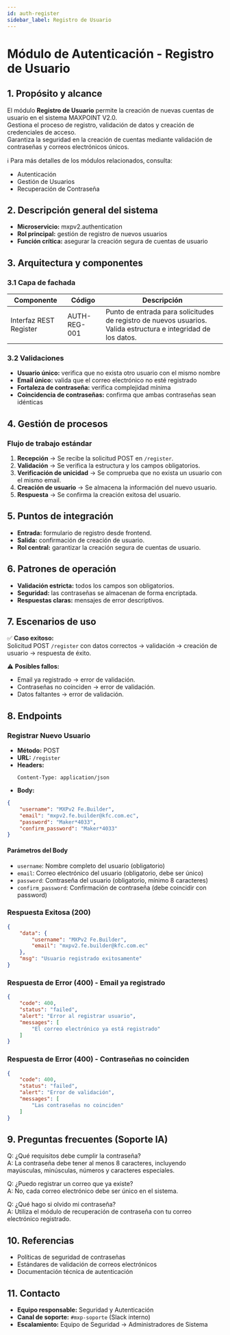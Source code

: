 ```yaml
---
id: auth-register
sidebar_label: Registro de Usuario
---
```


# Módulo de Autenticación - Registro de Usuario

## 1. Propósito y alcance
El módulo **Registro de Usuario** permite la creación de nuevas cuentas de usuario en el sistema MAXPOINT V2.0.  
Gestiona el proceso de registro, validación de datos y creación de credenciales de acceso.  
Garantiza la seguridad en la creación de cuentas mediante validación de contraseñas y correos electrónicos únicos.

ℹ️ Para más detalles de los módulos relacionados, consulta:  
- Autenticación  
- Gestión de Usuarios  
- Recuperación de Contraseña  

## 2. Descripción general del sistema
- **Microservicio:** mxpv2.authentication  
- **Rol principal:** gestión de registro de nuevos usuarios  
- **Función crítica:** asegurar la creación segura de cuentas de usuario  

## 3. Arquitectura y componentes

### 3.1 Capa de fachada
| Componente | Código | Descripción |
|------------|--------|-------------|
| Interfaz REST Register | AUTH-REG-001 | Punto de entrada para solicitudes de registro de nuevos usuarios. Valida estructura e integridad de los datos. |

### 3.2 Validaciones
- **Usuario único:** verifica que no exista otro usuario con el mismo nombre
- **Email único:** valida que el correo electrónico no esté registrado
- **Fortaleza de contraseña:** verifica complejidad mínima
- **Coincidencia de contraseñas:** confirma que ambas contraseñas sean idénticas

## 4. Gestión de procesos
### Flujo de trabajo estándar
1. **Recepción** → Se recibe la solicitud POST en `/register`.  
2. **Validación** → Se verifica la estructura y los campos obligatorios.  
3. **Verificación de unicidad** → Se comprueba que no exista un usuario con el mismo email.  
4. **Creación de usuario** → Se almacena la información del nuevo usuario.  
5. **Respuesta** → Se confirma la creación exitosa del usuario.  

## 5. Puntos de integración
- **Entrada:** formulario de registro desde frontend.  
- **Salida:** confirmación de creación de usuario.  
- **Rol central:** garantizar la creación segura de cuentas de usuario.  

## 6. Patrones de operación
- **Validación estricta:** todos los campos son obligatorios.  
- **Seguridad:** las contraseñas se almacenan de forma encriptada.  
- **Respuestas claras:** mensajes de error descriptivos.  

## 7. Escenarios de uso
✅ **Caso exitoso:**  
Solicitud POST `/register` con datos correctos → validación → creación de usuario → respuesta de éxito.  

⚠️ **Posibles fallos:**  
- Email ya registrado → error de validación.  
- Contraseñas no coinciden → error de validación.  
- Datos faltantes → error de validación.  

## 8. Endpoints
### Registrar Nuevo Usuario
- **Método:** POST  
- **URL:** `/register`  
- **Headers:**
  ```http
  Content-Type: application/json
  ```
- **Body:**
```json
{
    "username": "MXPv2 Fe.Builder",
    "email": "mxpv2.fe.builder@kfc.com.ec",
    "password": "Maker*4033",
    "confirm_password": "Maker*4033"
}
```

#### Parámetros del Body
- `username`: Nombre completo del usuario (obligatorio)
- `email`: Correo electrónico del usuario (obligatorio, debe ser único)
- `password`: Contraseña del usuario (obligatorio, mínimo 8 caracteres)
- `confirm_password`: Confirmación de contraseña (debe coincidir con password)

### Respuesta Exitosa (200)
```json
{
    "data": {
        "username": "MXPv2 Fe.Builder",
        "email": "mxpv2.fe.builder@kfc.com.ec"
    },
    "msg": "Usuario registrado exitosamente"
}
```

### Respuesta de Error (400) - Email ya registrado
```json
{
    "code": 400,
    "status": "failed",
    "alert": "Error al registrar usuario",
    "messages": [
        "El correo electrónico ya está registrado"
    ]
}
```

### Respuesta de Error (400) - Contraseñas no coinciden
```json
{
    "code": 400,
    "status": "failed",
    "alert": "Error de validación",
    "messages": [
        "Las contraseñas no coinciden"
    ]
}
```

## 9. Preguntas frecuentes (Soporte IA)
Q: ¿Qué requisitos debe cumplir la contraseña?  
A: La contraseña debe tener al menos 8 caracteres, incluyendo mayúsculas, minúsculas, números y caracteres especiales.  

Q: ¿Puedo registrar un correo que ya existe?  
A: No, cada correo electrónico debe ser único en el sistema.  

Q: ¿Qué hago si olvido mi contraseña?  
A: Utiliza el módulo de recuperación de contraseña con tu correo electrónico registrado.  

## 10. Referencias
- Políticas de seguridad de contraseñas  
- Estándares de validación de correos electrónicos  
- Documentación técnica de autenticación  

## 11. Contacto
- **Equipo responsable:** Seguridad y Autenticación  
- **Canal de soporte:** `#mxp-soporte` (Slack interno)  
- **Escalamiento:** Equipo de Seguridad → Administradores de Sistema

